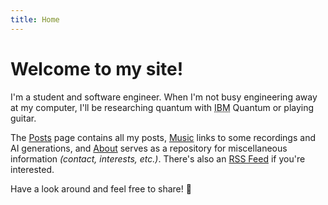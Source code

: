 ```yaml
---
title: Home
---
```


# Welcome to my site!

I'm a student and software engineer. When I'm not busy engineering away at my computer, I'll be researching quantum with <abbr title="International Business Machines">IBM</abbr> Quantum or playing guitar.

The [Posts](/posts) page contains all my posts, [Music](/music) links to some recordings and AI generations, and [About](/about) serves as a repository for miscellaneous information _(contact, interests, etc.)_. There's also an [RSS Feed](/index.xml) if you're interested.

Have a look around and feel free to share! 🥳
